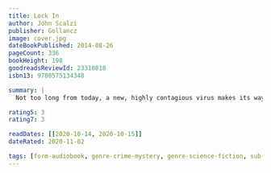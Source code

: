 ```yaml
---
title: Lock In
author: John Scalzi
publisher: Gollancz
image: cover.jpg
dateBookPublished: 2014-08-26
pageCount: 336
bookHeight: 198
goodreadsReviewId: 23310818
isbn13: 9780575134348

summary: |
  Not too long from today, a new, highly contagious virus makes its way across the globe. Most who get sick experience nothing worse than flu, fever and headaches. But for the unlucky one percent - and nearly five million souls in the United States alone - the disease causes "Lock In": Victims fully awake and aware, but unable to move or respond to stimulus. The disease affects young, old, rich, poor, people of every color and creed. The world changes to meet the challenge. A quarter of a century later, in a world shaped by what's now known as "Haden's syndrome," rookie FBI agent Chris Shane is paired with veteran agent Leslie Vann. The two of them are assigned what appears to be a Haden-related murder at the Watergate Hotel, with a suspect who is an "integrator" - someone who can let the locked in borrow their bodies for a time. If the Integrator was carrying a Haden client, then naming the suspect for the murder becomes that much more complicated.

rating5: 3
rating7: 3

readDates: [[2020-10-14, 2020-10-15]]
dateRated: 2020-11-02

tags: [form-audiobook, genre-crime-mystery, genre-science-fiction, sub-technology, sub-pandemic, loc-california]
---
```

